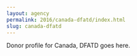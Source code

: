 ```yaml
---
layout: agency
permalink: 2016/canada-dfatd/index.html
slug: canada-dfatd
---
```


Donor profile for Canada, DFATD goes here.
